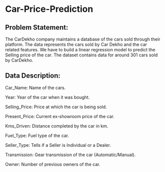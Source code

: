 # Car-Price-Prediction
## Problem Statement:
The CarDekho company maintains a database of the cars sold through their platform. The data represents the cars sold by Car Dekho and the car related features. We have to build a linear regression model to predict the Selling price of the car. The dataset contains data for around 301 cars sold by CarDekho.

## Data Description:
Car_Name: Name of the cars.

Year: Year of the car when it was bought.

Selling_Price: Price at which the car is being sold.

Present_Price: Current ex-showroom price of the car.

Kms_Driven: Distance completed by the car in km.

Fuel_Type: Fuel type of the car.

Seller_Type: Tells if a Seller is Individual or a Dealer.

Transmission: Gear transmission of the car (Automatic/Manual).

Owner: Number of previous owners of the car.
